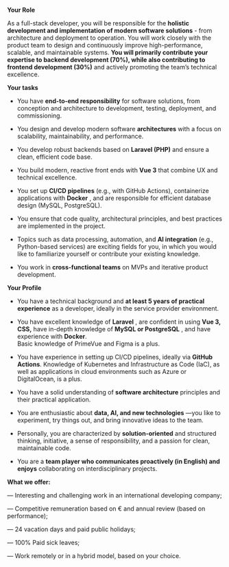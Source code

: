 **Your Role**

As a full-stack developer, you will be responsible for the **holistic
development and implementation of modern software solutions** \- from
architecture and deployment to operation. You will work closely with the
product team to design and continuously improve high-performance, scalable,
and maintainable systems. **You will primarily contribute your expertise to
backend development (70%), while also contributing to frontend development
(30%)** and actively promoting the team’s technical excellence.

**Your tasks**

  * You have **end-to-end responsibility** for software solutions, from conception and architecture to development, testing, deployment, and commissioning.

  * You design and develop modern software **architectures** with a focus on scalability, maintainability, and performance.

  * You develop robust backends based on **Laravel (PHP)** and ensure a clean, efficient code base.

  * You build modern, reactive front ends with **Vue 3** that combine UX and technical excellence.

  * You set up **CI/CD pipelines** (e.g., with GitHub Actions), containerize applications with **Docker** , and are responsible for efficient database design (MySQL, PostgreSQL).

  * You ensure that code quality, architectural principles, and best practices are implemented in the project.

  * Topics such as data processing, automation, and **AI integration** (e.g., Python-based services) are exciting fields for you, in which you would like to familiarize yourself or contribute your existing knowledge.

  * You work in **cross-functional teams** on MVPs and iterative product development.

**Your Profile**

  * You have a technical background and **at least 5 years of practical experience** as a developer, ideally in the service provider environment.

  * You have excellent knowledge of **Laravel** , are confident in using **Vue 3,** **CSS,** have in-depth knowledge of **MySQL or PostgreSQL** , and have experience with **Docker**.   
Basic knowledge of PrimeVue and Figma is a plus.

  * You have experience in setting up CI/CD pipelines, ideally via **GitHub Actions**. Knowledge of Kubernetes and Infrastructure as Code (IaC), as well as applications in cloud environments such as Azure or DigitalOcean, is a plus.

  * You have a solid understanding of **software architecture** principles and their practical application.

  * You are enthusiastic about **data, AI, and new technologies** —you like to experiment, try things out, and bring innovative ideas to the team.

  * Personally, you are characterized by **solution-oriented** and structured thinking, initiative, a sense of responsibility, and a passion for clean, maintainable code.

  * You are a **team player who communicates proactively (in English) and enjoys** collaborating on interdisciplinary projects.

**What we offer:**

— Interesting and challenging work in an international developing company;

— Competitive remuneration based on € and annual review (based on
performance);

— 24 vacation days and paid public holidays;

— 100% Paid sick leaves;

— Work remotely or in a hybrid model, based on your choice.